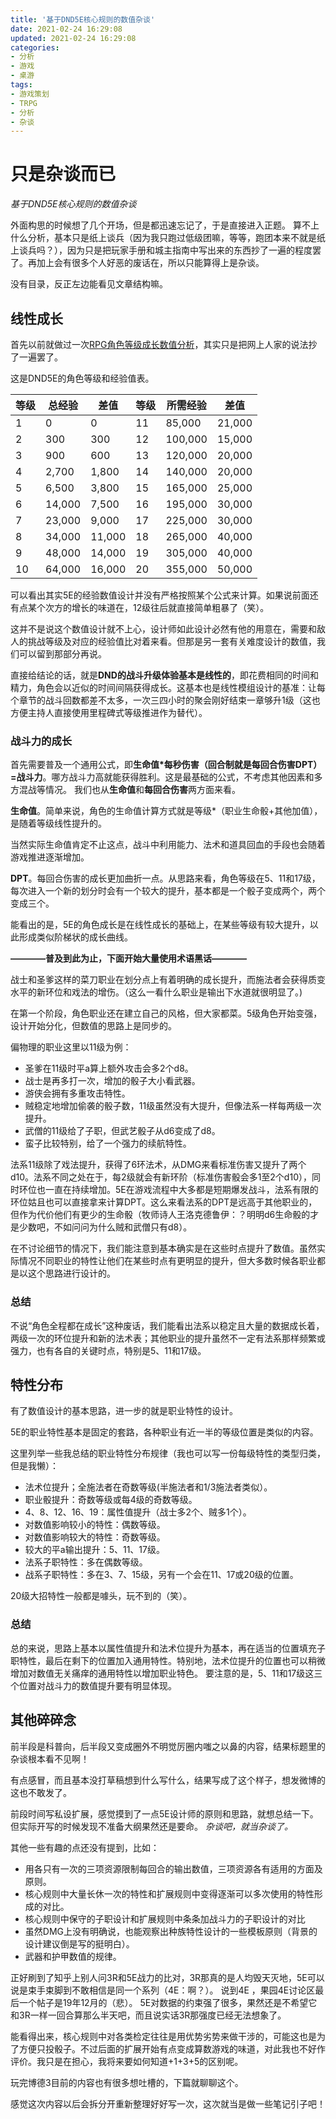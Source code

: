 ```yaml
---
title: '基于DND5E核心规则的数值杂谈'
date: 2021-02-24 16:29:08
updated: 2021-02-24 16:29:08
categories:
- 分析
- 游戏
- 桌游
tags:
- 游戏策划
- TRPG
- 分析
- 杂谈
---
```

# 只是杂谈而已
*基于DND5E核心规则的数值杂谈*

外面构思的时候想了几个开场，但是都迅速忘记了，于是直接进入正题。
算不上什么分析，基本只是纸上谈兵（因为我只跑过低级团嘛，等等，跑团本来不就是纸上谈兵吗？），因为只是把玩家手册和城主指南中写出来的东西抄了一遍的程度罢了。再加上会有很多个人好恶的废话在，所以只能算得上是杂谈。

没有目录，反正左边能看见文章结构嘛。
<!--more-->
## 线性成长

首先以前就做过一次[RPG角色等级成长数值分析](https://skmtjun.github.io/2018/04/10/RPG%E6%B8%B8%E6%88%8F%E8%A7%92%E8%89%B2%E6%88%90%E9%95%BF/)，其实只是把网上人家的说法抄了一遍罢了。

这是DND5E的角色等级和经验值表。

等级|总经验|差值|等级|所需经验|差值
-|-|-|-|-|-
1|0|0|11|85,000|21,000
2|300|300|12|100,000|15,000
3|900|600|13|120,000|20,000
4|2,700|1,800|14|140,000|20,000
5|6,500|3,800|15|165,000|25,000
6|14,000|7,500|16|195,000|30,000
7|23,000|9,000|17|225,000|30,000
8|34,000|11,000|18|265,000|40,000
9|48,000|14,000|19|305,000|40,000
10|64,000|16,000|20|355,000|50,000

可以看出其实5E的经验数值设计并没有严格按照某个公式来计算。如果说前面还有点某个次方的增长的味道在，12级往后就直接简单粗暴了（笑）。

这并不是说这个数值设计就不上心，设计师如此设计必然有他的用意在，需要和敌人的挑战等级及对应的经验值比对着来看。但那是另一套有关难度设计的数值，我们可以留到那部分再说。

直接给结论的话，就是**DND的战斗升级体验基本是线性的**，即花费相同的时间和精力，角色会以近似的时间间隔获得成长。这基本也是线性模组设计的基准：让每个章节的战斗回数都差不太多，一次三四小时的聚会刚好结束一章够升1级（这也方便主持人直接使用里程碑式等级推进作为替代）。

### 战斗力的成长

首先需要普及一个通用公式，即**生命值\*每秒伤害（回合制就是每回合伤害DPT）=战斗力**。哪方战斗力高就能获得胜利。这是最基础的公式，不考虑其他因素和多方混战等情况。
我们也从**生命值**和**每回合伤害**两方面来看。

**生命值**。简单来说，角色的生命值计算方式就是等级\*（职业生命骰+其他加值），是随着等级线性提升的。

当然实际生命值肯定不止这点，战斗中利用能力、法术和道具回血的手段也会随着游戏推进逐渐增加。

**DPT**。每回合伤害的成长更加曲折一点。从思路来看，角色等级在5、11和17级，每次进入一个新的划分时会有一个较大的提升，基本都是一个骰子变成两个，两个变成三个。

能看出的是，5E的角色成长是在线性成长的基础上，在某些等级有较大提升，以此形成类似阶梯状的成长曲线。

**————普及到此为止，下面开始大量使用术语黑话————**

战士和圣爹这样的菜刀职业在划分点上有着明确的成长提升，而施法者会获得质变水平的新环位和戏法的增伤。（这么一看什么职业是输出下水道就很明显了。)

在第一个阶段，角色职业还在建立自己的风格，但大家都菜。5级角色开始变强，设计开始分化，但数值的思路上是同步的。

偏物理的职业这里以11级为例：

- 圣爹在11级时平a算上额外攻击会多2个d8。
- 战士是再多打一次，增加的骰子大小看武器。
- 游侠会拥有多重攻击特性。
- 贼稳定地增加偷袭的骰子数，11级虽然没有大提升，但像法系一样每两级一次提升。
- 武僧的11级给了子职，但武艺骰子从d6变成了d8。
- 蛮子比较特别，给了一个强力的续航特性。

法系11级除了戏法提升，获得了6环法术，从DMG来看标准伤害又提升了两个d10。法系不同之处在于，每2级就会有新环阶（标准伤害骰会多1至2个d10），同时环位也一直在持续增加。5E在游戏流程中大多都是短期爆发战斗，法系有限的环位姑且也可以直接拿来计算DPT。这么来看法系的DPT是远高于其他职业的，但作为代价他们有更少的生命骰（牧师诗人王洛克德鲁伊：？明明d6生命骰的才是少数吧，不如问问为什么贼和武僧只有d8）。

在不讨论细节的情况下，我们能注意到基本确实是在这些时点提升了数值。虽然实际情况不同职业的特性让他们在某些时点有更明显的提升，但大多数时候各职业都是以这个思路进行设计的。

### 总结

不说“角色全程都在成长”这种废话，我们能看出法系以稳定且大量的数据成长着，两级一次的环位提升和新的法术表；其他职业的提升虽然不一定有法系那样频繁或强力，也有各自的关键时点，特别是5、11和17级。

## 特性分布

有了数值设计的基本思路，进一步的就是职业特性的设计。

5E的职业特性基本是固定的套路，各种职业有近一半的等级位置是类似的内容。

这里列举一些我总结的职业特性分布规律（我也可以写一份每级特性的类型归类，但是我懒）：

- 法术位提升；全施法者在奇数等级(半施法者和1/3施法者类似）。
- 职业骰提升：奇数等级或每4级的奇数等级。
- 4、8、12、16、19：属性值提升（战士多2个、贼多1个）。
- 对数值影响较小的特性：偶数等级。
- 对数值影响较大的特性：奇数等级。
- 较大的平a输出提升：5、11、17级。
- 法系子职特性：多在偶数等级。
- 战系子职特性：多在3、7、15级，另有一个会在11、17或20级的位置。

20级大招特性一般都是噱头，玩不到的（笑）。

### 总结

总的来说，思路上基本以属性值提升和法术位提升为基本，再在适当的位置填充子职特性，最后在剩下的位置加入通用特性。特别地，法术位提升的位置也可以稍微增加对数值无关痛痒的通用特性以增加职业特色。
要注意的是，5、11和17级这三个位置对战斗力的数值提升要有明显体现。

## 其他碎碎念

前半段是科普向，后半段又变成圈外不明觉厉圈内嗤之以鼻的内容，结果标题里的杂谈根本看不见啊！

有点感冒，而且基本没打草稿想到什么写什么，结果写成了这个样子，想发微博的这也不敢发了。

前段时间写私设扩展，感觉摸到了一点5E设计师的原则和思路，就想总结一下。但实际开写的时候发现不准备大纲果然还是要命。
*杂谈吧，就当杂谈了。*

其他一些有趣的点还没有提到，比如：
- 用各只有一次的三项资源限制每回合的输出数值，三项资源各有适用的方面及原则。
- 核心规则中大量长休一次的特性和扩展规则中变得逐渐可以多次使用的特性形成的对比。
- 核心规则中保守的子职设计和扩展规则中条条加战斗力的子职设计的对比
- 虽然DMG上没有明确说，也能观察出种族特性设计的一些模板原则（背景的设计建议倒是写的挺明白）。
- 武器和护甲数值的规律。

正好刷到了知乎上别人问3R和5E战力的比对，3R那真的是人均毁天灭地，5E可以说是束手束脚到不敢相信是同一个系列（4E：啊？）。
说到4E ，果园4E讨论区最后一个帖子是19年12月的（悲）。
5E对数据的约束强了很多，果然还是不希望它和3R一样一回合算那么半天吧，而且说实话3R那强度已经无法想象了。

能看得出来，核心规则中对各类检定往往是用优势劣势来做干涉的，可能这也是为了方便只投骰子。不过后面的扩展开始有点变成算数游戏的味道，对此我也不好作评价。我只是在担心，我将来要如何知道+1+3+5的区别呢。

玩完博德3目前的内容也有很多想吐槽的，下篇就聊聊这个。

感觉这次内容以后会拆分开重新整理好好写一次，这次就当是做一些笔记引子吧！

